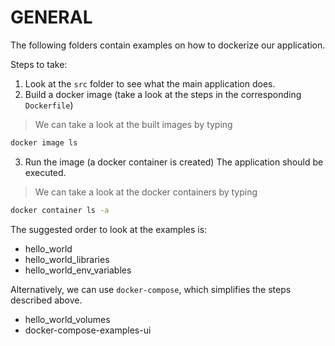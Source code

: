 # GENERAL

The following folders contain examples on how to dockerize our application.

Steps to take:

1. Look at the `src` folder to see what the main application does.
2. Build a docker image (take a look at the steps in the corresponding `Dockerfile`)
> We can take a look at the built images by typing
```cmd
docker image ls 
```
3. Run the image (a docker container is created)
The application should be executed.
> We can take a look at the docker containers by typing
```cmd
docker container ls -a
```


The suggested order to look at the examples is:

- hello_world
- hello_world_libraries
- hello_world_env_variables



Alternatively, we can use `docker-compose`, which simplifies the steps described above.

- hello_world_volumes
- docker-compose-examples-ui